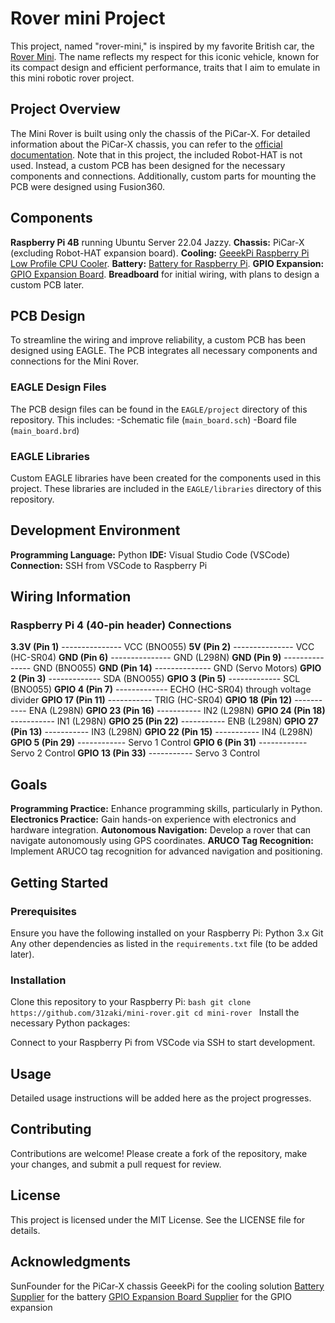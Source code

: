 # Rover mini Project

This project, named "rover-mini," is inspired by my favorite British car, the [Rover Mini](https://en.wikipedia.org/wiki/Mini). The name reflects my respect for this iconic vehicle, known for its compact design and efficient performance, traits that I aim to emulate in this mini robotic rover project.

## Project Overview
The Mini Rover is built using only the chassis of the PiCar-X. For detailed information about the PiCar-X chassis, you can refer to the [official documentation](https://docs.sunfounder.com/projects/picar-x-v20/en/latest/index.html). Note that in this project, the included Robot-HAT is not used. Instead, a custom PCB has been designed for the necessary components and connections. Additionally, custom parts for mounting the PCB were designed using Fusion360.

## Components

**Raspberry Pi 4B** running Ubuntu Server 22.04 Jazzy.
**Chassis:** PiCar-X (excluding Robot-HAT expansion board).
**Cooling:** [GeeekPi Raspberry Pi Low Profile CPU Cooler](https://www.amazon.co.jp/-/en/GeeekPi-Raspberry-Profile-Compatible-Heatsink/dp/B082WV2LL7?th=1).
**Battery:** [Battery for Raspberry Pi](https://www.amazon.co.jp/gp/product/B0C1GFX5LW/ref=ppx_yo_dt_b_asin_title_o00_s02?ie=UTF8&psc=1).
**GPIO Expansion:** [GPIO Expansion Board](https://www.amazon.co.jp/gp/product/B072XBX3XX/ref=ppx_yo_dt_b_asin_title_o00_s01?ie=UTF8&th=1).
**Breadboard** for initial wiring, with plans to design a custom PCB later.

## PCB Design

To streamline the wiring and improve reliability, a custom PCB has been designed using EAGLE. The PCB integrates all necessary components and connections for the Mini Rover.

### EAGLE Design Files

The PCB design files can be found in the `EAGLE/project` directory of this repository. This includes:
-Schematic file (`main_board.sch`)
-Board file (`main_board.brd`)

### EAGLE Libraries

Custom EAGLE libraries have been created for the components used in this project. These libraries are included in the `EAGLE/libraries` directory of this repository.

## Development Environment

**Programming Language:** Python
**IDE:** Visual Studio Code (VSCode)
**Connection:** SSH from VSCode to Raspberry Pi

## Wiring Information

### Raspberry Pi 4 (40-pin header) Connections
**3.3V (Pin 1)** --------------- VCC (BNO055)
**5V (Pin 2)** --------------- VCC (HC-SR04)
**GND (Pin 6)** --------------- GND (L298N)
**GND (Pin 9)** --------------- GND (BNO055)
**GND (Pin 14)** -------------- GND (Servo Motors)
**GPIO 2 (Pin 3)** ------------- SDA (BNO055)
**GPIO 3 (Pin 5)** ------------- SCL (BNO055)
**GPIO 4 (Pin 7)** ------------- ECHO (HC-SR04) through voltage divider
**GPIO 17 (Pin 11)** ----------- TRIG (HC-SR04)
**GPIO 18 (Pin 12)** ----------- ENA (L298N)
**GPIO 23 (Pin 16)** ----------- IN2 (L298N)
**GPIO 24 (Pin 18)** ----------- IN1 (L298N)
**GPIO 25 (Pin 22)** ----------- ENB (L298N)
**GPIO 27 (Pin 13)** ----------- IN3 (L298N)
**GPIO 22 (Pin 15)** ----------- IN4 (L298N)
**GPIO 5 (Pin 29)** ------------ Servo 1 Control
**GPIO 6 (Pin 31)** ------------ Servo 2 Control
**GPIO 13 (Pin 33)** ----------- Servo 3 Control

## Goals

**Programming Practice:** Enhance programming skills, particularly in Python.
**Electronics Practice:** Gain hands-on experience with electronics and hardware integration.
**Autonomous Navigation:** Develop a rover that can navigate autonomously using GPS coordinates.
**ARUCO Tag Recognition:** Implement ARUCO tag recognition for advanced navigation and positioning.

## Getting Started

### Prerequisites

Ensure you have the following installed on your Raspberry Pi:
Python 3.x
Git
Any other dependencies as listed in the `requirements.txt` file (to be added later).

### Installation

Clone this repository to your Raspberry Pi:
    ```bash
    git clone https://github.com/31zaki/mini-rover.git
    cd mini-rover
    ```
Install the necessary Python packages:

Connect to your Raspberry Pi from VSCode via SSH to start development.

## Usage

Detailed usage instructions will be added here as the project progresses.

## Contributing

Contributions are welcome! Please create a fork of the repository, make your changes, and submit a pull request for review.

## License

This project is licensed under the MIT License. See the LICENSE file for details.

## Acknowledgments

SunFounder for the PiCar-X chassis
GeeekPi for the cooling solution
[Battery Supplier](https://www.amazon.co.jp/gp/product/B0C1GFX5LW/ref=ppx_yo_dt_b_asin_title_o00_s02?ie=UTF8&psc=1) for the battery
[GPIO Expansion Board Supplier](https://www.amazon.co.jp/gp/product/B072XBX3XX/ref=ppx_yo_dt_b_asin_title_o00_s01?ie=UTF8&th=1) for the GPIO expansion
